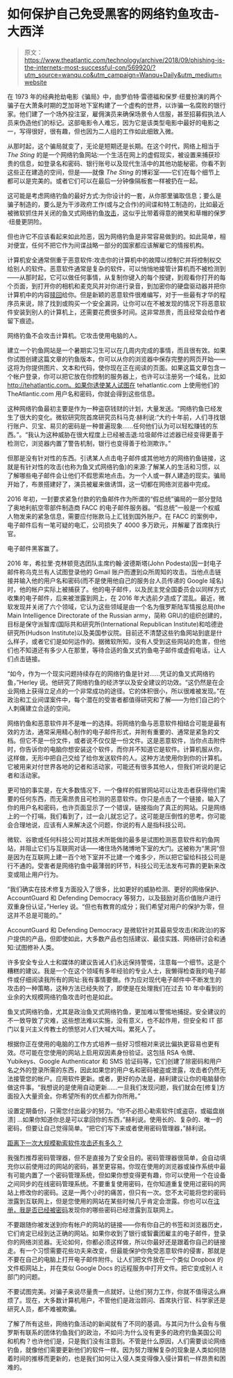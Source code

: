 # 如何保护自己免受黑客的网络钓鱼攻击-大西洋

> 原文：<https://www.theatlantic.com/technology/archive/2018/09/phishing-is-the-internets-most-successful-con/569920/?utm_source=wanqu.co&utm_campaign=Wanqu+Daily&utm_medium=website>



在 1973 年的经典抢劫电影《骗局》中，由罗伯特·雷德福和保罗·纽曼扮演的两个骗子在大萧条时期的芝加哥地下室构建了一个虚构的世界，以诈骗一名腐败的银行家。他们建了一个场外投注室，雇佣演员来确保场景令人信服，甚至招募假执法人员来伪造他们的标记。这部电影令人难忘，因为它是该类型电影中最好的电影之一，写得很好，很有趣，但也因为二人组的工作如此细致入微。

从那时起，这个骗局就变了，无论是短期还是长期。在这个时代，网络上相当于 *The Sting* 的是一个网络钓鱼网站:一个生活在网上的虚假现实，被设置来捕获珍贵的信息，如登录名和密码、银行账号以及现代生活中的其他功能秘密。你看不到这些正在建造的空间，但是——就像 *The Sting* 的博彩室——它们在每个细节上都可以是完美的。或者它们可以在最后一分钟像隔板套一样被扔在一起。

这可能是考虑网络钓鱼的最好方式:为你设计的一套，从你那里骗取信息；要么是骗子制造的，要么是为干涉政府工作(或与之合作)的间谍和特工制造的，比如最近被微软抓住并关闭的鱼叉式网络钓鱼[攻击](https://www.nytimes.com/2018/08/21/us/politics/russia-cyber-hack.html)，这似乎比带着得意的微笑和草帽的保罗·纽曼更阴险。

但也许它不应该看起来如此险恶，因为网络钓鱼是非常容易做到的。如此简单，相对便宜，任何不把它作为间谍战略一部分的国家都应该解雇它的情报机构。

计算机安全通常侧重于恶意软件:攻击你的计算机中的故障以控制它并将控制权交给别人的软件。恶意软件通常是复杂的软件，可以悄悄地接管计算机而不被检测到——从那时起，它可以做任何事情，从复制你键入的每个按键，到观看你打开的每个页面，到打开你的相机和麦克风并对你进行录音，到加密你的硬盘驱动器并把你计算机中的内容[赎回](https://www.theatlantic.com/technology/archive/2017/05/how-soon-until-the-next-ransomware-catastrophe/527085/)给你。但是新颖的恶意软件很难编写，对于一些最有才华的程序员来说，除了找到或购买一个安全漏洞，让你可以在不被发现的情况下将恶意软件安装到别人的计算机上，还需要花费很多时间。这非常昂贵，而且经常会给作者留下痕迹。

网络钓鱼不会攻击计算机。它攻击使用电脑的人。

建立一个钓鱼网站是一个暑期实习生可以在几周内完成的事情，而且很有效。如果你试图创建这篇文章的钓鱼版本，你可以从你的浏览器中保存完整的网页开始——这将为你提供图片、文本和代码，使你现在正在阅读的页面。如果这篇文章包含一个帐户登录，你可以把它放在你控制的服务器上，也许可以注册另一个域名，比如 http://tehatlantic.com。如果你诱使某人试图在 tehatlantic.com 上使用他们的 TheAtlantic.com 用户名和密码，你就会得到这些信息。

这种网络钓鱼最初主要是作为一种盗窃钱财的计划，大量发送。“网络钓鱼已经发生了很大的变化。微软研究院首席研究员科马克·赫利说:“大约十年前，人们寻找银行账户、贝宝、易贝的密码是一种普遍现象……任何他们认为可以轻松赚钱的东西。”。“我认为这种威胁在很大程度上已经被击退:垃圾邮件过滤器已经变得更善于检测它，浏览器内置了警告机制，银行也变得善于检测欺诈。”

但那是没有针对性的东西。引诱某人点击电子邮件或其他地方的网络钓鱼链接，这就是有针对性的攻击(也称为鱼叉式网络钓鱼)的来源:了解某人的生活和习惯，以了解哪些电子邮件会让他们不假思索地点击。为一个人或一群人建造的现实。骗局开始了，布景搭建好了，演员被雇来做诱饵，这一切都在网络浏览器中完成。

2016 年初，一封要求紧急付款的钓鱼邮件作为所谓的“假总统”骗局的一部分登陆了奥地利航空零部件制造商 FACC 的电子邮件服务器。“假总统”一般是一个权威人物发来的紧急信息，需要应付账款马上汇钱到国外账户。在 FACC 的案例中，电子邮件后有一笔可疑的电汇，公司损失了 4000 多万欧元，并解雇了首席执行官。

电子邮件黑客赢了。

2016 年，希拉里·克林顿竞选团队主席约翰·波德斯塔(John Podesta)因一封电子邮件称乌克兰有人试图登录他的 Gmail 账户而遭到众所周知的攻击。当他点击链接并输入他的用户名和密码(而不是使用他自己的服务台人员传递的 Google 域名)时，他的帐户实际上被捕获了。他的电子邮件，以及民主党全国委员会以同样方式收集的电子邮件，后来被泄露到网上，在 2016 年大选前夕造成了混乱。最近，微软发现并关闭了六个领域，它认为这些领域是由一个名为俄罗斯陆军情报总局(the Main Intelligence Directorate of the Russian army，简称 GRU)的组织创建的，目标是保守派智库(国际共和研究所(International Republican Institute)和哈德逊研究所(Hudson Institute)以及美国参议院。目前还不清楚这些钓鱼网站到底是什么样子，或者它们是如何运作的。据微软所知，没有人受到这些网站的危害，但他们也不知道还有多少人在那里，等待合适的鱼叉式钓鱼电子邮件或虚假电话，让人们点击链接。

“如今，作为一个现实问题持续存在的网络钓鱼是针对……凭证的鱼叉式网络钓鱼，”Herley 说。他研究了网络钓鱼的经济学以及安全建议的功效。“这仍然是在企业网络上获得立足点的一个非常成功的途径。它的体积很小，所以很难被发现。”在政治和工业间谍案件中，每个潜在的受害者都值得研究和了解——为他们自己的个人刺痛建立合适的空间。

网络钓鱼和恶意软件并不是唯一的选择。将网络钓鱼与恶意软件相结合可能是最有效的方法，通常采用精心制作的电子邮件形式，并附有重要的、通常是紧急的文档。但它不是一份文件，或者说不仅仅是一份文件。这是恶意软件，当你点击附件时，你告诉你的电脑你想安装这个软件，而你并不知道它是软件。计算机服从你，这样做，无形中把自己交给了给你发送软件的人。这种方法使用你到你的计算机。它被用来对付世界各地的记者和活动家，可能还有很多其他人，但我们听说的是记者和活动家。

更可怕的事实是，在大多数情况下，一个像样的假冒网站可以让攻击者获得他们需要的任何东西，而无需昂贵且可检测的恶意软件。你只是点击了一个链接，输入了你的用户名和密码，也许页面显示了一个错误，链接指向了真正的网站。只是网络上的一个打嗝，我们看到了，过一会儿就忘记了。这可能是压倒性的思考。你可能会合理地说，应该有人来解决这个问题，你说的有人是指科技公司。

微软、谷歌或任何科技公司对其技术所能做的最多是试图检测恶意软件和钓鱼网站，并阻止它们与互联网对话——堵住场外赌博地下室的大门。这被称为“黑洞”但是因为在互联网上建一百个地下室并不比建一个难多少，所以把它留给科技公司是行不通的。受害者是网络钓鱼中最薄弱的环节，科技公司无法发布可靠的更新来改变或阻止用户行为。

“我们确实在技术修复方面投入了很多，比如更好的威胁检测、更好的网络保护、AccountGuard 和 Defending Democracy 等努力，以及鼓励对高价值账户进行双重身份认证，”Herley 说。“但也有教育的成分；我们希望对用户的保护为零，但这并不总是可能的。”

AccountGuard 和 Defending Democracy 是微软针对其最易受攻击(和政治)的客户提供的产品，但即使如此，大多数产品也包括建议、最佳实践、网络研讨会和通知:试图修补人类。

许多安全专业人士和媒体的建议告诫人们永远保持警惕，注意每一个细节。这是个糟糕的建议。我是一个在这个领域有多年经验的专业人士，我懒得检查我的电子邮件或仔细阅读我所有的网址:我有事情要做。作为应对现代电子邮件中不断发生的攻击的一种策略，这种方法已经失败了，即使是在处理我们在过去 10 年中看到的业余的大规模网络钓鱼攻击时也是如此。

鱼叉式网络钓鱼，尤其是政治鱼叉式网络钓鱼，更加难以警惕地捕捉。安全建议的不一致导致了灾难，这些想法难以实施，没有意义，也不起作用，但安全和 IT 部门以复兴主义传教士的愤怒对人们大喊大叫。累死人了。

根据你正在使用的电脑的工作方式培养一些好习惯相对来说比偏执更容易也更有效。尽可能在您使用的网站上启用双因素身份验证。这包括 RSA 令牌、Yubikeys、Google Authenticator 和 SMS 验证码等，它们创建了除密码和用户名之外的登录所需的东西，因此如果您的用户名和密码被盗或泄露，攻击者仍然无法接管您的帐户。应用软件更新。或者，更好的办法是，赫利建议让你的电脑替你做这件事。“我想说的是使用自动更新……一旦我们发现问题，我们就会在[修复]方面投入大量资金。你希望所有的优点都为你所用。”

设置定期备份，只需您付出最少的努力。“你不必担心勒索软件[或盗窃，或磁盘崩溃] …如果你知道你总是可以拿回你的东西，”赫利说。使用长的、复杂的、唯一的密码，但要让自己觉得简单。“把它们写下来或者使用密码管理器，”赫利说。

[距离下一次大规模勒索软件攻击还有多久？](https://www.theatlantic.com/technology/archive/2017/05/how-soon-until-the-next-ransomware-catastrophe/527085/)

我强烈推荐密码管理器，但不是直接为了安全目的。密码管理器很简单，会自动填充你以前使用过的网站的密码，甚至更容易。你现在使用的浏览器或操作系统中最有可能内置了一个密码管理系统，但如果你想变得更有趣，你可以使用一个在设备之间同步的在线密码管理系统。不要重复使用密码，在你知道重复使用过密码的网站上修改你的密码。这是一两个小时的痛苦，但只有一次。您不太可能将您的密码泄露到互联网上，但是您使用的网站在某些时候几乎肯定会泄露。你也可以在[注册，我是否已经被密码](https://haveibeenpwned.com)发现你的哪些密码已经泄露到互联网上。

不要跟随你被发送到你有帐户的网站的链接——你有你自己的书签和浏览器历史，它们肯定已经到达正确的网站。如果你收到了银行或智囊团雇主的电子邮件，登录你的网络浏览器。无论如何，你都必须这样做，所以你最好还是跟着你自己的链接走。有一个习惯需要花些功夫来改变，但最能保护你免受恶意软件的侵害，那就是不要在自己的电脑上打开电子邮件附件。让人们把文件放在一个类似 Dropbox 的文件柜网站上，并在类似 Google Docs 的远程服务中打开文件。把它变成别人 it 部门的问题。

不要试图完美。对骗子来说尽量贵一点就好。让他们努力工作，你就不值得这么麻烦了。现在，大多数计算机用户，不管他们是政治顾问、首席执行官、科学家还是研究人员，都不难被欺骗。

了解了所有这些，网络钓鱼活动的新闻就有了不同的基调。与其问为什么会有与俄罗斯有联系的团体钓鱼我们的政治，不如问:为什么没有更多的政府钓鱼美国公司和机构？也许他们是，只是我们没有注意到。不管是什么原因，人们需要谈论网络钓鱼，就像他们需要更新他们的软件一样。因为努力理解复杂的现象是人类如何随着时间的推移而更新的，也是我们如何让入侵人类变得像入侵计算机一样昂贵和困难的。

